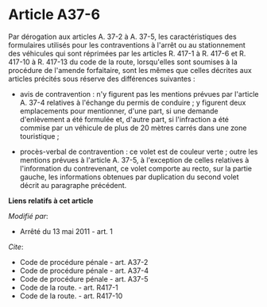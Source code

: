 # Article A37-6

Par dérogation aux articles A. 37-2 à A. 37-5, les caractéristiques des formulaires utilisés pour les contraventions à
l'arrêt ou au stationnement des véhicules qui sont réprimées par les articles R. 417-1 à R. 417-6 et R. 417-10 à R. 417-13 du
code de la route, lorsqu'elles sont soumises à la procédure de l'amende forfaitaire, sont les mêmes que celles décrites aux
articles précités sous réserve des différences suivantes :

- avis de contravention : n'y figurent pas les mentions prévues par l'article A. 37-4 relatives à l'échange du permis de
conduire ; y figurent deux emplacements pour mentionner, d'une part, si une demande d'enlèvement a été formulée et, d'autre
part, si l'infraction a été commise par un véhicule de plus de 20 mètres carrés dans une zone touristique ;

- procès-verbal de contravention : ce volet est de couleur verte ; outre les mentions prévues à l'article A. 37-5, à
l'exception de celles relatives à l'information du contrevenant, ce volet comporte au recto, sur la partie gauche, les
informations obtenues par duplication du second volet décrit au paragraphe précédent.

**Liens relatifs à cet article**

_Modifié par_:

  - Arrêté du 13 mai 2011 - art. 1

_Cite_:

  - Code de procédure pénale - art. A37-2
  - Code de procédure pénale - art. A37-4
  - Code de procédure pénale - art. A37-5
  - Code de la route. - art. R417-1
  - Code de la route. - art. R417-10
